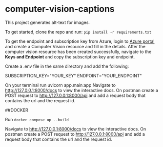 # computer-vision-captions
This project generates alt-text for images.

To get started, clone the repo and run:
`pip install -r requirements.txt`

To get the endpoint and subscription key from Azure, login to [Azure portal](https://portal.azure.com/) and create a Computer Vision resource and fill in the details.
After the computer vision resource has been created successfully, navigate to the **Keys and Endpoint** and copy the subscription key and endpoint.

Create a .env file in the same directory and add the following:

SUBSCRIPTION_KEY="YOUR_KEY"
ENDPOINT="YOUR_ENDPOINT"

On your terminal run uvicorn app.main:app
Navigate to http://127.0.0.1:8000/docs to view the interactive docs.
On postman create a POST request to http://127.0.0.1:8000/api and add a request body that contains the url and the request id.

##DOCKER

Run `docker compose up --build` 

Navigate to http://127.0.0.1:8000/docs to view the interactive docs.
On postman create a POST request to http://127.0.0.1:8000/api and add a request body that contains the url and the request id.
